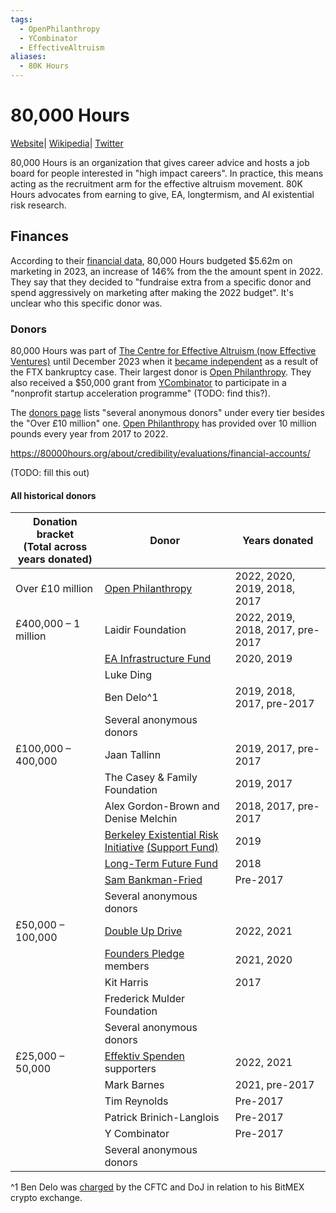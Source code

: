```yaml
---
tags:
  - OpenPhilanthropy
  - YCombinator
  - EffectiveAltruism
aliases:
  - 80K Hours
---
```

# 80,000 Hours
[Website](https://80000hours.org/)| [Wikipedia](https://en.wikipedia.org/wiki/80,000_Hours)| [Twitter](https://twitter.com/80000Hours)

80,000 Hours is an organization that gives career advice and hosts a job board for people interested in "high impact careers". In practice, this means acting as the recruitment arm for the effective altruism movement. 80K Hours advocates from earning to give, EA, longtermism, and AI existential risk research.

## Finances

According to their [financial data](https://80000hours.org/about/credibility/evaluations/financial-accounts/), 80,000 Hours budgeted $5.62m on marketing in 2023, an increase of 146% from the the amount spent in 2022. They say that they decided to "fundraise extra from a specific donor and spend aggressively on marketing after making the 2022 budget". It's unclear who this specific donor was.

### Donors

80,000 Hours was part of [The Centre for Effective Altruism (now Effective Ventures)](/content/wiki/Cartography/Avant-Gardea%20Arriere-Gardea/CEA) until December 2023 when it [became independent](https://forum.effectivealtruism.org/posts/4ebRNGi3aHWnCw5m8/80-000-hours-spin-out-announcement-and-fundraising-1) as a result of the FTX bankruptcy case. Their largest donor is [Open Philanthropy](Open%20Philanthropy.md). They also received a $50,000 grant from [YCombinator](../../Companies/YCombinator.md) to participate in a "nonprofit startup acceleration programme" (TODO: find this?).

The [donors page](https://80000hours.org/about/donors/) lists "several anonymous donors" under every tier besides the "Over £10 million" one. [Open Philanthropy](Open%20Philanthropy.md) has provided over 10 million pounds every year from 2017 to 2022.

https://80000hours.org/about/credibility/evaluations/financial-accounts/



(TODO: fill this out)

#### All historical donors


| **Donation bracket  <br>(Total across years donated)** | **Donor**                                                                                                   | **Years donated**                |
| ------------------------------------------------------ | ----------------------------------------------------------------------------------------------------------- | -------------------------------- |
| Over £10 million                                       | [Open Philanthropy](https://www.openphilanthropy.org/)                                                      | 2022, 2020, 2019, 2018, 2017     |
| £400,000 – 1 million                                   | Laidir Foundation                                                                                           | 2022, 2019, 2018, 2017, pre-2017 |
|                                                        | [EA Infrastructure Fund](https://funds.effectivealtruism.org/funds/ea-community)                            | 2020, 2019                       |
|                                                        | Luke Ding                                                                                                   |                                  |
|                                                        | Ben Delo^1                                                                                                  | 2019, 2018, 2017, pre-2017       |
|                                                        | Several anonymous donors                                                                                    |                                  |
| £100,000 – 400,000                                     | Jaan Tallinn                                                                                                | 2019, 2017, pre-2017             |
|                                                        | The Casey & Family Foundation                                                                               | 2019, 2017                       |
|                                                        | Alex Gordon-Brown and Denise Melchin                                                                        | 2018, 2017, pre-2017             |
|                                                        | [Berkeley Existential Risk Initiative](https://existence.org/) [(Support Fund)](https://existence.org/bsf/) | 2019                             |
|                                                        | [Long-Term Future Fund](https://funds.effectivealtruism.org/funds/far-future)                               | 2018                             |
|                                                        | [Sam Bankman-Fried](../../People/Sam%20Bankman-Fried.md)                                                    | Pre-2017                         |
|                                                        | Several anonymous donors                                                                                    |                                  |
| £50,000 – 100,000                                      | [Double Up Drive](https://doubleupdrive.org/)                                                               | 2022, 2021                       |
|                                                        | [Founders Pledge](http://founderspledge.com) members                                                        | 2021, 2020                       |
|                                                        | Kit Harris                                                                                                  | 2017                             |
|                                                        | Frederick Mulder Foundation                                                                                 |                                  |
|                                                        | Several anonymous donors                                                                                    |                                  |
| £25,000 – 50,000                                       | [Effektiv Spenden](https://effektiv-spenden.org/) supporters                                                | 2022, 2021                       |
|                                                        | Mark Barnes                                                                                                 | 2021, pre-2017                   |
|                                                        | Tim Reynolds                                                                                                | Pre-2017                         |
|                                                        | Patrick Brinich-Langlois                                                                                    | Pre-2017                         |
|                                                        | Y Combinator                                                                                                | Pre-2017                         |
|                                                        | Several anonymous donors                                                                                    |                                  |


^1 Ben Delo was [charged](https://www.centreforeffectivealtruism.org/operations-update-on-donations) by the CFTC and DoJ in relation to his BitMEX crypto exchange.